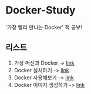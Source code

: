 # Docker-Study
'가장 빨리 만나는 Docker' 책 공부!

## 리스트

 1. 가상 머신과 Docker -> [link](https://github.com/j961224/Docker-Study/blob/main/DockerDescription/1.1%20%EA%B0%80%EC%83%81%EB%A8%B8%EC%8B%A0%EA%B3%BC%20Docker.md)
 2. Docker 설치하기 -> [link](https://github.com/j961224/Docker-Study/blob/main/DockerDescription/2.%20Docker%20%EC%84%A4%EC%B9%98%ED%95%98%EA%B8%B0.md)
 3. Docker 사용해보기 -> [link](https://github.com/j961224/Docker-Study/blob/main/DockerDescription/3.%20Docker%20%EC%82%AC%EC%9A%A9%ED%95%B4%EB%B3%B4%EA%B8%B0.md)
 4. Docker 이미지 생성하기 -> [link](https://github.com/j961224/Docker-Study/blob/main/DockerDescription/4.%20Docker%20%EC%9D%B4%EB%AF%B8%EC%A7%80%20%EC%83%9D%EC%84%B1%ED%95%98%EA%B8%B0.md)
